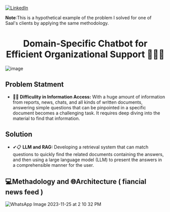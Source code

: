 [![LinkedIn][linkedin-shield]][linkedin-url]

**Note**:This is a hypothetical example of the problem I solved for one of Saal's clients by applying the same methodology.



<h1 align="center">Domain-Specific Chatbot for Efficient Organizational Support 💬🚀🏢</h1>

<img align="center">![image](https://github.com/yousif4111/Advance-Chatbot/assets/46527978/75b0d443-4419-4497-892b-ed737a45fd92)</img>


## Problem Statment

- 🚫❌ **Difficulity in Information Access:** With a huge amount of information from reports, news, chats, and all kinds of written documents, answering simple questions that can be pinpointed in a specific document becomes a challenging task. It requires deep diving into the material to find that information.




## Solution
  
- ✔📋  **LLM and RAG:** Developing a retrieval system that can match questions to quickly find the related documents containing the answers, and then using a large language model (LLM) to present the answers in a comprehensible manner for the user.




## 💻Methadology and 🌐Architecture ( fiancial news feed )
  
![WhatsApp Image 2023-11-25 at 2 10 32 PM](https://github.com/yousif4111/Advance-Chatbot/assets/46527978/27f4f6e5-0d2f-4bbf-b10c-dda92d82adaf)





<!-- MARKDOWN LINKS & IMAGES -->
<!-- https://www.markdownguide.org/basic-syntax/#reference-style-links -->
[contributors-shield]: https://img.shields.io/github/contributors/othneildrew/Best-README-Template.svg?style=for-the-badge
[contributors-url]: https://github.com/othneildrew/Best-README-Template/graphs/contributors
[forks-shield]: https://img.shields.io/github/forks/othneildrew/Best-README-Template.svg?style=for-the-badge
[forks-url]: https://github.com/othneildrew/Best-README-Template/network/members
[stars-shield]: https://img.shields.io/github/stars/othneildrew/Best-README-Template.svg?style=for-the-badge
[stars-url]: https://github.com/othneildrew/Best-README-Template/stargazers
[issues-shield]: https://img.shields.io/github/issues/othneildrew/Best-README-Template.svg?style=for-the-badge
[issues-url]: https://github.com/othneildrew/Best-README-Template/issues
[license-shield]: https://img.shields.io/github/license/othneildrew/Best-README-Template.svg?style=for-the-badge
[license-url]: https://github.com/othneildrew/Best-README-Template/blob/master/LICENSE.txt
[linkedin-shield]: https://img.shields.io/badge/-LinkedIn-black.svg?style=for-the-badge&logo=linkedin&colorB=555
[linkedin-url]: https://www.linkedin.com/in/yousif-abdalla/
[product-screenshot]: images/screenshot.png
[Next.js]: https://img.shields.io/badge/next.js-000000?style=for-the-badge&logo=nextdotjs&logoColor=white
[Next-url]: https://nextjs.org/
[React.js]: https://img.shields.io/badge/React-20232A?style=for-the-badge&logo=react&logoColor=61DAFB
[React-url]: https://reactjs.org/
[Vue.js]: https://img.shields.io/badge/Vue.js-35495E?style=for-the-badge&logo=vuedotjs&logoColor=4FC08D
[Vue-url]: https://vuejs.org/
[Angular.io]: https://img.shields.io/badge/Angular-DD0031?style=for-the-badge&logo=angular&logoColor=white
[Angular-url]: https://angular.io/
[Svelte.dev]: https://img.shields.io/badge/Svelte-4A4A55?style=for-the-badge&logo=svelte&logoColor=FF3E00
[Svelte-url]: https://svelte.dev/
[Laravel.com]: https://img.shields.io/badge/Laravel-FF2D20?style=for-the-badge&logo=laravel&logoColor=white
[Laravel-url]: https://laravel.com
[Bootstrap.com]: https://img.shields.io/badge/Bootstrap-563D7C?style=for-the-badge&logo=bootstrap&logoColor=white
[Bootstrap-url]: https://getbootstrap.com
[JQuery.com]: https://img.shields.io/badge/jQuery-0769AD?style=for-the-badge&logo=jquery&logoColor=white
[JQuery-url]: https://jquery.com 


